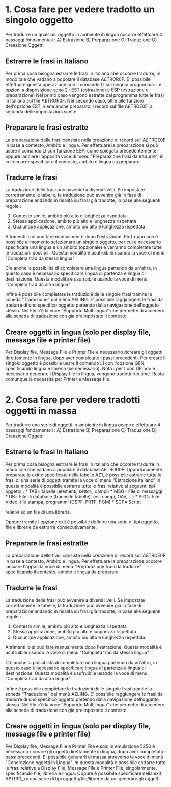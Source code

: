 # 1. Cosa fare per vedere tradotto un singolo oggetto

Per tradurre un qualsiasi oggetto in ambiente in lingua occorre effettuare 4 passaggi fondamentali : 
A) Estrazione
B) Preparazione
C) Traduzione
D) Creazione Oggetti

## Estrarre le frasi in Italiano

Per prima cosa bisogna estrarre le frasi in italiano che occorre tradurre, in modo tale che vadano a popolare il database A£TROR0F.
E' possibile effettuare questa operazione con il comando LI sul singolo programma.
Le opzioni a disposizione sono 2 :  EST (estrazione) e ESP (estrazione e preparazione)
Nel primo caso vengono estratte dal programma tutte le frasi in italiano sul file A£TROR0F.
Nel secondo caso, oltre alle funzioni dell'opzione EST, viene anche preparato il record sul file A£TRDE0F, a seconda delle impostazioni scelte.

## Preparare le frasi estratte

La preparazione delle frasi consiste nella creazione di record sull'A£TRDE0F in base a contesto, Ambito e lingua.
Per effettuare la preparazione si può usare il comando LI con funzione ESP, come spiegato precedentemente;
oppure lanciare l'apposita voce di menù "Preparazione frasi da tradurre", in cui occorre specificare il contesto, ambito e lingua da preparare.

## Tradurre le frasi

La traduzione delle frasi può avvenire a diversi livelli.
Se impostate correttamente le tabelle, la traduzione può avvenire già in fase di preparazione andando in risalita su frasi già tradotte, in base alle seguenti regole : 
1. Contesto simile, ambito più alto e lunghezza rispettata
2. Stessa applicazione, ambito più alto e lunghezza rispettata
3. Qualunque applicazione, ambito più alto e lunghezza rispettata

Altrimenti lo si può fare manualmente dopo l'estrazione.
Purtroppo non è possibile al momento selezionare un singolo oggetto, per cui è necessario specificare una lingua e un ambito (opzionale) e verranno completate tutte le traduzioni possibili.
Questa modalità è usufruibile usando la voce di menù "Completa trad da stessa lingua"

C'è anche la possibilità di completare una lingua partendo da un'altra, in questo caso è necessario specificare lingua di partenza e lingua di destinazione.
Questa modalità è usufruibile usando la voce di menù "Completa trad da altra lingua"

Infine è possibile completare le traduzioni delle singole frasi tramite la scheda "Traduzione" dal menù A£LING.
E' possibile raggiungere le frasi da tradurre di uno specifico oggetto partendo dalla navigazione dell'oggetto stesso.
Nel Fly c'è la voce "Supporto Multilingua" che permette di accedere alla scheda di traduzione con già preimpostato il contesto.


## Creare oggetti in lingua (solo per display file, message file e printer file)
Per Display file, Message File e Printer File è necessario ricreare gli oggetti direttamente in lingua, dopo aver completato i passi precedenti.
Per creare il singolo oggetto è possibile usare il comando LI con l'opzione GEN, specificando lingua e libreria (se necessario).
Nota :  per Looc.UP non è necessario generare i Display file in lingua, vengono tradotti run time.
      Resta comunque la necessità per Printer e Message file

# 2. Cosa fare per vedere tradotti oggetti in massa

Per tradurre una serie di oggetti in ambiente in lingua occorre effettuare 4 passaggi fondamentali : 
A) Estrazione
B) Preparazione
C) Traduzione
D) Creazione Oggetti

## Estrarre le frasi in Italiano

Per prima cosa bisogna estrarre le frasi in italiano che occorre tradurre in modo tale che vadano a popolare il database A£TROR0F.
Opportunamente preparate le exit e specificate nella tabelle A£1, è possibile estrarre tutte le frasi di una serie di oggetti tramite la voce di menù "Estrazione italiano"
In questa modalità è possibile estrarre tutte le frasi relative ai seguenti tipi oggetto : 
\* TAB= tabelle (elementi, settori, campi)
\* MSG= File di messaggi
\* DB= File di database (tranne le tabelle), (es. campi, OAV, ...)
\* SRC= File Video, file stampa, programmi (DSPF, PRTF, PGM)
\* SCP= Script

relativi ad un file di una libreria.

Oppure tramite l'opzione exit è possibile definire una serie di tipi oggetto, file e librerie da estrarre consecutivamente.

## Preparare le frasi estratte

La preparazione delle frasi consiste nella creazione di record sull'A£TRDE0F in base a contesto, Ambito e lingua.
Per effettuare la preparazione occorre lanciare l'apposita voce di menù "Preparazione frasi da tradurre" specificando il contesto, ambito e lingua da preparare.

## Tradurre le frasi

La traduzione delle frasi può avvenire a diversi livelli.
Se impostate correttamente le tabelle, la traduzione può avvenire già in fase di preparazione andando in risalita su frasi già tradotte, in base alle seguenti regole : 
1. Contesto simile, ambito più alto e lunghezza rispettata
2. Stessa applicazione, ambito più alto e lunghezza rispettata
3. Qualunque applicazione, ambito più alto e lunghezza rispettata

Altrimenti lo si può fare manualmente dopo l'estrazione.
Questa modalità è usufruibile usando la voce di menù "Completa trad da stessa lingua"

C'è anche la possibilità di completare una lingua partendo da un'altra, in questo caso è necessario specificare lingua di partenza e lingua di destinazione.
Questa modalità è usufruibile usando la voce di menù "Completa trad da altra lingua"

Infine è possibile completare le traduzioni delle singole frasi tramite la scheda "Traduzione" dal menù A£LING.
E' possibile raggiungere le frasi da tradurre di uno specifico oggetto partendo dalla navigazione dell'oggetto stesso. Nel Fly c'è la voce "Supporto Multilingua" che permette di accedere alla scheda di traduzione con già preimpostato il contesto.


## Creare oggetti in lingua (solo per display file, message file e printer file)
Per Display file, Message File e Printer File e solo in emulazione 5250 è necessario ricreare gli oggetti direttamente in lingua, dopo aver completato i passi precedenti.
E' possibile generarli di massa attraverso la voce di menù "Generazione oggetti in Lingua".
In questa modalità è possibile estrarre tutte le frasi relative a Display File, Message File e Printer File, singolarmente, specificando file, libreria e lingua.
Oppure è possibile specificare nella exit A£TR01_xx una serie di tipi oggetto/file/librerie da cui generare gli oggetti.

